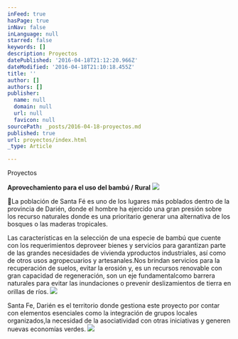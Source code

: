 ```yaml
---
inFeed: true
hasPage: true
inNav: false
inLanguage: null
starred: false
keywords: []
description: Proyectos
datePublished: '2016-04-18T21:12:20.966Z'
dateModified: '2016-04-18T21:10:18.455Z'
title: ''
author: []
authors: []
publisher:
  name: null
  domain: null
  url: null
  favicon: null
sourcePath: _posts/2016-04-18-proyectos.md
published: true
url: proyectos/index.html
_type: Article

---
```

Proyectos

**Aprovechamiento para el uso del bambú / Rural**
![](https://the-grid-user-content.s3-us-west-2.amazonaws.com/356b2a8d-3c65-42f6-a54c-6bc6eac79673.jpg)

La población de Santa Fé es uno de los lugares más poblados dentro de la provincia de Darién, donde el hombre ha ejercido una gran presión sobre los recurso naturales donde es una prioritario generar una alternativa de los bosques o las maderas tropicales.

Las características en la selección de una especie de bambú
que cuente con los requerimientos deproveer bienes y servicios para garantizan parte de las grandes
necesidades de vivienda yproductos
industriales, así como de otros usos agropecuarios y artesanales.Nos brindan servicios para la recuperación de
suelos, evitar la erosión y, es un recursos renovable con gran capacidad de
regeneración, son un eje fundamentalcomo
barrera naturales para evitar las inundaciones o prevenir deslizamientos de
tierra en orillas de ríos.
![](https://the-grid-user-content.s3-us-west-2.amazonaws.com/bd36db0d-ad47-45f3-9e9a-d1506a52081b.jpg)

Santa Fe, Darién es el territorio donde gestiona este proyecto por contar con elementos esenciales como la integración de grupos locales organizados,la necesidad de la asociatividad con otras iniciativas y generen nuevas economías verdes.
![](https://the-grid-user-content.s3-us-west-2.amazonaws.com/65dbf773-9795-4b17-97ec-779a50edde5c.jpg)